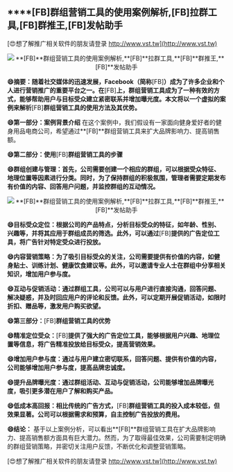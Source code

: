 ## ****[FB]**群组营销工具的使用案例解析,**[FB]**拉群工具,**[FB]**群推王,**[FB]**发帖助手**

[😍想了解推广相关软件的朋友请登录 http://www.vst.tw](http://www.vst.tw)

 <center><img src="https://vst.tw/MP4/tuiguang/png/5.png" alt="**[FB]**群组营销工具的使用案例解析,**[FB]**拉群工具,**[FB]**群推王,**[FB]**发帖助手"></center>

**😄摘要：随着社交媒体的迅速发展，Facebook（简称**[FB]**）成为了许多企业和个人进行营销推广的重要平台之一。在**[FB]**上，群组营销工具成为了一种有效的方式，能够帮助用户与目标受众建立紧密联系并增加曝光度。本文将以一个虚拟的案例来解析**[FB]**群组营销工具的使用方法及其优势。**

**😄第一部分：案例背景介绍**
在这个案例中，我们假设有一家面向健身爱好者的健身用品电商公司，希望通过**[FB]**群组营销工具来扩大品牌影响力、提高销售额。

**😄第二部分：使用**[FB]**群组营销工具的步骤**

**😄群组创建与管理：首先，公司需要创建一个相应的群组，可以根据受众特征、地理位置等因素进行分类。同时，为了保持群组的积极氛围，管理者需要定期发布有价值的内容、回答用户问题，并监控群组的互动情况。**

 <center><img src="https://vst.tw/MP4/tuiguang/png/3.png" alt="**[FB]**群组营销工具的使用案例解析,**[FB]**拉群工具,**[FB]**群推王,**[FB]**发帖助手"></center>

**😄目标受众定位：根据公司的产品特点，分析目标受众的特征，如年龄、性别、兴趣等，并将其应用于群组成员的筛选。此外，可以通过**[FB]**提供的广告定位工具，将广告针对特定受众进行投放。**

**😄内容营销策略：为了吸引目标受众的关注，公司需要提供有价值的内容，如健身贴士、训练计划、健康饮食建议等。此外，可以邀请专业人士在群组中分享相关知识，增加用户参与度。**

**😄互动与促销活动：通过群组工具，公司可以与用户进行直接沟通，回答问题、解决疑惑，并及时回应用户的评论和反馈。此外，可以定期开展促销活动，如限时折扣、赠品等，激发用户购买欲望。**

**😄第三部分：**[FB]**群组营销工具的优势**

**😄精准定位受众：**[FB]**提供了强大的广告定位工具，能够根据用户兴趣、地理位置等信息，将广告精准投放给目标受众，提高营销效果。**

**😄增加用户参与度：通过与用户建立密切联系，回答问题、提供有价值的内容，公司能够增加用户参与度，提高品牌忠诚度。**

**😄提升品牌曝光度：通过群组活动、互动与促销活动，公司能够增加品牌曝光度，吸引更多潜在用户了解和购买产品。**

**😄低成本高回报：相比传统的广告方式，**[FB]**群组营销工具的投入成本较低，但效果显著。公司可以根据需求和预算，自主控制广告投放的费用。**

**😄结论：**
基于以上案例分析，可以看出**[FB]**群组营销工具在扩大品牌影响力、提高销售额方面具有巨大潜力。然而，为了取得最佳效果，公司需要制定明确的群组营销策略，并密切关注用户反馈，不断优化和调整营销策略。

[😍想了解推广相关软件的朋友请登录 http://www.vst.tw](http://www.vst.tw)




